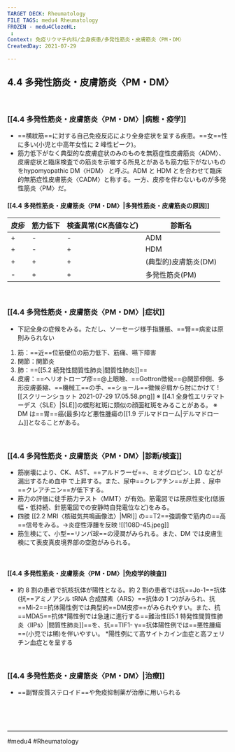 ```yaml
---
TARGET DECK: Rheumatology
FILE TAGS: medu4 Rheumatology
FROZEN - medu4ClozeHL:
 : 
Context: 免疫リウマチ内科/全身疾患/多発性筋炎・皮膚筋炎〈PM・DM〉
CreatedDay: 2021-07-29

---
```


## 4.4 多発性筋炎・皮膚筋炎〈PM・DM〉

<br>

### [[4.4 多発性筋炎・皮膚筋炎〈PM・DM〉|病態・疫学]]
* ==横紋筋==に対する自己免疫反応により全身症状を呈する疾患。==女==性に多い(小児と中高年女性に 2 峰性ピーク)。
* 筋力低下がなく典型的な皮膚症状のみのものを無筋症性皮膚筋炎〈ADM〉、皮膚症状と臨床検査での筋炎を示唆する所見とがあるも筋力低下がないものをhypomyopathic DM〈HDM〉 と呼ぶ。ADM と HDM とを合わせて臨床的無筋症性皮膚筋炎〈CADM〉と称する。一方、皮疹を伴わないものが多発性筋炎〈PM〉だ。
#### [[4.4 多発性筋炎・皮膚筋炎〈PM・DM〉|多発性筋炎・皮膚筋炎の原因]]
|皮疹|筋力低下|検査異常(CK高値など)|診断名|
|---|---|---|---|
|+|-|-|ADM|
|+|-|+|HDM|
|+|+|+|(典型的)皮膚筋炎(DM)|
|-|+|+|多発性筋炎(PM)|
<!--ID: 1627801028201-->



<br>

### [[4.4 多発性筋炎・皮膚筋炎〈PM・DM〉|症状]]
* 下記全身の症候をみる。ただし、ソーセージ様手指腫脹、==腎==病変は原則みられない
1. 筋：==近==位筋優位の筋力低下、筋痛、嚥下障害
2. 関節：関節炎
3. 肺：==[[5.2 続発性間質性肺炎|間質性肺炎]]==
4. 皮膚：==ヘリオトロープ疹==@上眼瞼、==Gottron徴候==@関節伸側、多形皮膚萎縮、==機械工==の手、==ショール==徴候＠肩から肘にかけて
![[スクリーンショット 2021-07-29 17.05.58.png]]
※ [[4.1 全身性エリテマトーデス〈SLE〉|SLE]]の蝶形紅斑に類似の顔面紅斑をみることがある。
※ DM は==胃==癌(最多)など悪性腫瘍の[[1.9 デルマドローム|デルマドローム]]となることがある。
<!--ID: 1655767285456-->













<br>

### [[4.4 多発性筋炎・皮膚筋炎〈PM・DM〉|診断/検査]]
* 筋崩壊により、CK、AST、==アルドラーゼ==、ミオグロビン、LD などが漏出するため血中 で上昇する。また、尿中==クレアチン==が上昇 、尿中==クレアチニン==が低下する。
* 筋力の評価に徒手筋力テスト〈MMT〉が有効。筋電図では筋原性変化(低振幅・低持続、針筋電図での安静時自発電位など)をみる。
* 四肢 [[2.2 MRI〈核磁気共鳴画像法〉|MRI]] の==T2==強調像で筋内の==高==信号をみる。->炎症性浮腫を反映
![[108D-45.jpeg]]
* 筋生検にて、小型==リンパ球==の浸潤がみられる。また、DM では皮膚生検にて表皮真皮境界部の空胞がみられる。
<!--ID: 1627801028218-->



<br>

#### [[4.4 多発性筋炎・皮膚筋炎〈PM・DM〉|免疫学的検査]]
* 約 8 割の患者で抗核抗体が陽性となる。約 2 割の患者では抗==Jo-1==抗体(抗==アミノアシル tRNA 合成酵素〈ARS〉==抗体の 1 つ)がみられ、抗==Mi-2==抗体陽性例では典型的==DM皮疹==がみられやすい。また、抗==MDA5==抗体\*陽性例では急速に進行する==難治性[[5.1 特発性間質性肺炎〈IIPs〉|間質性肺炎]]==を、抗==TIF1- γ==抗体陽性例では==悪性腫瘍==(小児では稀)を伴いやすい。
 \*陽性例にて高サイトカイン血症と高フェリチン血症とを呈する
<!--ID: 1657521745046-->







<br>

### [[4.4 多発性筋炎・皮膚筋炎〈PM・DM〉|治療]]
* ==副腎皮質ステロイド==や免疫抑制薬が治療に用いられる
<!--ID: 1627801028229-->


<br><br><br>

---
#medu4 #Rheumatology 
